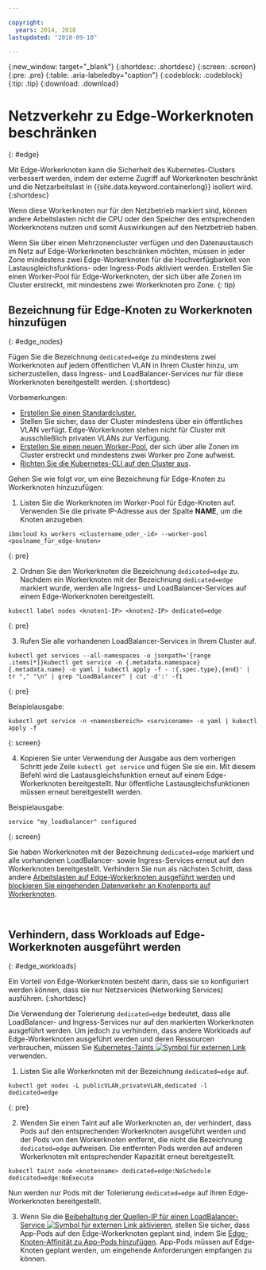 ```yaml
---

copyright:
  years: 2014, 2018
lastupdated: "2018-09-10"

---
```


{:new_window: target="_blank"}
{:shortdesc: .shortdesc}
{:screen: .screen}
{:pre: .pre}
{:table: .aria-labeledby="caption"}
{:codeblock: .codeblock}
{:tip: .tip}
{:download: .download}



# Netzverkehr zu Edge-Workerknoten beschränken
{: #edge}

Mit Edge-Workerknoten kann die Sicherheit des Kubernetes-Clusters verbessert werden, indem der externe Zugriff auf Workerknoten beschränkt und die Netzarbeitslast in {{site.data.keyword.containerlong}} isoliert wird.
{:shortdesc}

Wenn diese Workerknoten nur für den Netzbetrieb markiert sind, können andere Arbeitslasten nicht die CPU oder den Speicher des entsprechenden Workerknotens nutzen und somit Auswirkungen auf den Netzbetrieb haben.

Wenn Sie über einen Mehrzonencluster verfügen und den Datenaustausch im Netz auf Edge-Workerknoten beschränken möchten, müssen in jeder Zone mindestens zwei Edge-Workerknoten für die Hochverfügbarkeit von Lastausgleichsfunktions- oder Ingress-Pods aktiviert werden. Erstellen Sie einen Worker-Pool für Edge-Workerknoten, der sich über alle Zonen im Cluster erstreckt, mit mindestens zwei Workerknoten pro Zone.
{: tip}

## Bezeichnung für Edge-Knoten zu Workerknoten hinzufügen
{: #edge_nodes}

Fügen Sie die Bezeichnung `dedicated=edge` zu mindestens zwei Workerknoten auf jedem öffentlichen VLAN in Ihrem Cluster hinzu, um sicherzustellen, dass Ingress- und LoadBalancer-Services nur für diese Workerknoten bereitgestellt werden.
{:shortdesc}

Vorbemerkungen:

- [Erstellen Sie einen Standardcluster.](cs_clusters.html#clusters_cli)
- Stellen Sie sicher, dass der Cluster mindestens über ein öffentliches VLAN verfügt. Edge-Workerknoten stehen nicht für Cluster mit ausschließlich privaten VLANs zur Verfügung.
- [Erstellen Sie einen neuen Worker-Pool](cs_clusters.html#add_pool), der sich über alle Zonen im Cluster erstreckt und mindestens zwei Worker pro Zone aufweist.
- [Richten Sie die Kubernetes-CLI auf den Cluster aus](cs_cli_install.html#cs_cli_configure).

Gehen Sie wie folgt vor, um eine Bezeichnung für Edge-Knoten zu Workerknoten hinzuzufügen:

1. Listen Sie die Workerknoten im Worker-Pool für Edge-Knoten auf. Verwenden Sie die private IP-Adresse aus der Spalte **NAME**, um die Knoten anzugeben.

  ```
  ibmcloud ks workers <clustername_oder_-id> --worker-pool <poolname_für_edge-knoten>
  ```
  {: pre}

2. Ordnen Sie den Workerknoten die Bezeichnung `dedicated=edge` zu. Nachdem ein Workerknoten mit der Bezeichnung `dedicated=edge` markiert wurde, werden alle Ingress- und LoadBalancer-Services auf einem Edge-Workerknoten bereitgestellt.

  ```
  kubectl label nodes <knoten1-IP> <knoten2-IP> dedicated=edge
  ```
  {: pre}

3. Rufen Sie alle vorhandenen LoadBalancer-Services in Ihrem Cluster auf.

  ```
  kubectl get services --all-namespaces -o jsonpath='{range .items[*]}kubectl get service -n {.metadata.namespace} {.metadata.name} -o yaml | kubectl apply -f - :{.spec.type},{end}' | tr "," "\n" | grep "LoadBalancer" | cut -d':' -f1
  ```
  {: pre}

  Beispielausgabe:

  ```
  kubectl get service -n <namensbereich> <servicename> -o yaml | kubectl apply -f
  ```
  {: screen}

4. Kopieren Sie unter Verwendung der Ausgabe aus dem vorherigen Schritt jede Zeile `kubectl get service` und fügen Sie sie ein. Mit diesem Befehl wird die Lastausgleichsfunktion erneut auf einem Edge-Workerknoten bereitgestellt. Nur öffentliche Lastausgleichsfunktionen müssen erneut bereitgestellt werden.

  Beispielausgabe:

  ```
  service "my_loadbalancer" configured
  ```
  {: screen}

Sie haben Workerknoten mit der Bezeichnung `dedicated=edge` markiert und alle vorhandenen LoadBalancer- sowie Ingress-Services erneut auf den Workerknoten bereitgestellt. Verhindern Sie nun als nächsten Schritt, dass andere [Arbeitslasten auf Edge-Workerknoten ausgeführt werden](#edge_workloads) und [blockieren Sie eingehenden Datenverkehr an Knotenports auf Workerknoten](cs_network_policy.html#block_ingress).

<br />


## Verhindern, dass Workloads auf Edge-Workerknoten ausgeführt werden
{: #edge_workloads}

Ein Vorteil von Edge-Workerknoten besteht darin, dass sie so konfiguriert werden können, dass sie nur Netzservices (Networking Services) ausführen.
{:shortdesc}

Die Verwendung der Tolerierung `dedicated=edge` bedeutet, dass alle LoadBalancer- und Ingress-Services nur auf den markierten Workerknoten ausgeführt werden. Um jedoch zu verhindern, dass andere Workloads auf Edge-Workerknoten ausgeführt werden und deren Ressourcen verbrauchen, müssen Sie [Kubernetes-Taints ![Symbol für externen Link](../icons/launch-glyph.svg "Symbol für externen Link")](https://kubernetes.io/docs/concepts/configuration/taint-and-toleration/) verwenden.


1. Listen Sie alle Workerknoten mit der Bezeichnung `dedicated=edge` auf.

  ```
  kubectl get nodes -L publicVLAN,privateVLAN,dedicated -l dedicated=edge
  ```
  {: pre}

2. Wenden Sie einen Taint auf alle Workerknoten an, der verhindert, dass Pods auf den entsprechenden Workerknoten ausgeführt werden und der Pods von den Workerknoten entfernt, die nicht die Bezeichnung `dedicated=edge` aufweisen. Die entfernten Pods werden auf anderen Workerknoten mit entsprechender Kapazität erneut bereitgestellt.

  ```
  kubectl taint node <knotenname> dedicated=edge:NoSchedule dedicated=edge:NoExecute
  ```
  Nun werden nur Pods mit der Tolerierung `dedicated=edge` auf Ihren Edge-Workerknoten bereitgestellt.

3. Wenn Sie die [Beibehaltung der Quellen-IP für einen LoadBalancer-Service ![Symbol für externen Link](../icons/launch-glyph.svg "Symbol für externen Link") aktivieren](https://kubernetes.io/docs/tutorials/services/source-ip/#source-ip-for-services-with-typeloadbalancer), stellen Sie sicher, dass App-Pods auf den Edge-Workerknoten geplant sind, indem Sie [Edge-Knoten-Affinität zu App-Pods hinzufügen](cs_loadbalancer.html#edge_nodes). App-Pods müssen auf Edge-Knoten geplant werden, um eingehende Anforderungen empfangen zu können.
